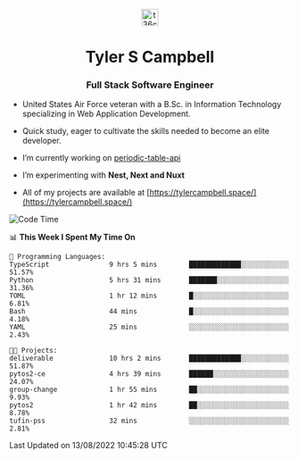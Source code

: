 <p align="center">
<a href="https://www.linkedin.com/in/t36campbell" target="blank"><img align="center" src="https://ik.imagekit.io/t36campbell/Portfolio/linkedin.png.original_m8bbGgPh6.png" alt="t36campbell" height="30" width="30" /></a>
</p>
<h1 align="center">Tyler S Campbell</h1>
<h3 align="center">Full Stack Software Engineer</h3>

* United States Air Force veteran with a B.Sc. in Information Technology specializing in Web Application Development. 

* Quick study, eager to cultivate the skills needed to become an elite developer.

* I’m currently working on [periodic-table-api](https://github.com/t36campbell/periodic-table-api)

* I’m experimenting with **Nest, Next and Nuxt**

* All of my projects are available at [https://tylercampbell.space/](https://tylercampbell.space/)

<!--START_SECTION:waka-->
![Code Time](http://img.shields.io/badge/Code%20Time-1%2C734%20hrs%2030%20mins-blue)

📊 **This Week I Spent My Time On** 

```text
💬 Programming Languages: 
TypeScript               9 hrs 5 mins        █████████████░░░░░░░░░░░░   51.57% 
Python                   5 hrs 31 mins       ███████░░░░░░░░░░░░░░░░░░   31.36% 
TOML                     1 hr 12 mins        █░░░░░░░░░░░░░░░░░░░░░░░░   6.81% 
Bash                     44 mins             █░░░░░░░░░░░░░░░░░░░░░░░░   4.18% 
YAML                     25 mins             ░░░░░░░░░░░░░░░░░░░░░░░░░   2.43%

🐱‍💻 Projects: 
deliverable              10 hrs 2 mins       █████████████░░░░░░░░░░░░   51.87% 
pytos2-ce                4 hrs 39 mins       ██████░░░░░░░░░░░░░░░░░░░   24.07% 
group-change             1 hr 55 mins        ██░░░░░░░░░░░░░░░░░░░░░░░   9.93% 
pytos2                   1 hr 42 mins        ██░░░░░░░░░░░░░░░░░░░░░░░   8.78% 
tufin-pss                32 mins             ░░░░░░░░░░░░░░░░░░░░░░░░░   2.81%

```


 Last Updated on 13/08/2022 10:45:28 UTC
<!--END_SECTION:waka-->
